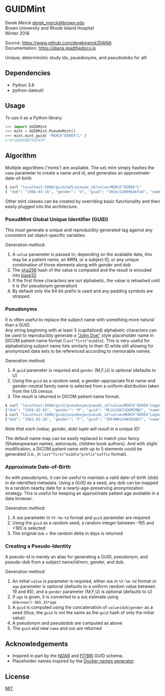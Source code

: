GUIDMint
=========

Derek Merck <derek_merck@brown.edu>  
Brown University and Rhode Island Hospital  
Winter 2018

Source: <https://www.github.com/derekmerck/DIANA>  
Documentation: <https://diana.readthedocs.io>

Unique, deterministic study ids, psuedonyms, and pseudodobs for all!


Dependencies
------------------

- Python 3.6
- python-dateutil


## Usage

To use it as a Python library:

````python
>>> import GUIDMint
>>> mint = GUIDMint.PseudoMint()
>>> mint.mint_guid( "MERCK^DEREK^L" )
u'AYJOAUVBBT54F6TP'
````

## Algorithm

Multiple algorithms ('mints') are available.  The `md5` mint simply hashes the `name` parameter to create a name and id, and generates an approximate-date-of-birth.

```bash
$ curl "localhost:5000/guid/md5/pseudo_id?value=MERCK^DEREK^L"
{ "dob": "1966-03-16", "gender": "U", "guid": "392ec5209964bfad", "name": "392ec5209964bfad"}
```

Other mint classes can be created by overriding basic functionality and then easily plugged into the architecture.

### PseudMint Global Unique Identifier (GUID)

This must generate a unique and reproducibly generated tag against any consistent set object-specific variables.

Generation method:

1. A `value` parameter is passed in; depending on the available data, this may be a patient name, an MRN, or a subject ID, or any unique combination of those elements along with gender and dob
2. The [sha256](http://en.wikipedia.org/wiki/Secure_Hash_Algorithm) hash of the value is computed and the result is encoded into [base32](http://en.wikipedia.org/wiki/Base32)
3. If the first three characters are not alphabetic, the value is rehashed until it is (for pseudonym generation)
4. By default only the 64 bit prefix is used and any padding symbols are stripped.

  
### Pseudonyms

It is often useful to replace the subject name with something more natural than a GUID.  
Any string beginning with at least 3 (capitalized) alphabetic characters can be used to reproducibly generate a ["John Doe"](http://en.wikipedia.org/wiki/John_Doe) style placeholder name in DICOM patient name format (`last^first^middle`).  This is very useful for alphabetizing subject name lists similarly to their ID while still allowing for anonymized data sets to be referenced according to memorable names.

Generation method:

1. A `guid` parameter is requried and `gender` (M,F,U) is optional (defaults to U)
2. Using the `guid` as a random seed, a gender-appropriate first name and gender-neutral family name is selected from a uniform distribution taken from the US census
3. The result is returned in DICOM patient name format.

[pname_fmt]:(http://support.dcmtk.org/docs/classDcmPersonName.html#f8ee9288b91b6842e4417185d548cda9)

```bash
$ curl "localhost:5000/guid/pseudonym/pseudo_id?value=MERCK^DEREK^L&gender=M"
{"dob": "1956-02-03", "gender": "M", "guid": "MLSUJGK22EKMCMBX", "name": "MEMS^LIONEL^S"}
$ curl "localhost:5000/guid/pseudonym/pseudo_id?value=MERCK^DEREK^L&gender=M"
{"dob": "1961-03-20", "gender": "F", "guid": "IRF4WKGJGW36GQKJ", "name": "IACOPINO^RANDA^F"}
```

_Note that each (value, gender, dob) tuple will result in a unique ID!_

The default name map can be easily replaced to match your fancy (Shakespearean names, astronauts, children book authors).  And with slight modification, a DICOM patient name with up to 5 elements could be generated (i.e., in `last^first^middle^prefix^suffix` format).


### Approximate Date-of-Birth

As with pseudonyms, it can be useful to maintain a valid date-of-birth (dob) in de-identified metadata.  Using a GUID as a seed, any dob can be mapped to a random nearby date for a nearly-age-preserving anonymization strategy.  This is useful for keeping an approximate patient age available in a data browser.


Generation method:

1. A `dob` parameter in `%Y-%m-%d` format and `guid` parameter are required
2. Using the `guid` as a random seed, a random integer between -165 and +165 is selected
3. The original `dob` + the random delta in days is returned


### Creating a Pseudo-Identity

A pseudo-id is merely an alias for generating a GUID, pseudonym, and pseudo-dob from a subject name/id/mrn, gender, and dob.
 
Generation method:

1. An initial `value` is parameter is required, either `dob` in `%Y-%m-%d` format or `age` parameter is optional (defaults to a uniform random value between 19 and 65), and a `gender` parameter (M,F,U) is optional (defaults to U)
2. If `age` is given, it is converted to a `dob` estimate using `dob=now()-365.25*age`
3. A `guid` is computed using the concatenation of `value|dob|gender` as a seed (thus, the `guid` is _not_ the same as the `guid` hash of only the initial value)
4. A pseudonym and pseudodob are computed as above
5. The `guid` and new `name` and `dob` are returned


Acknowledgements
---------------------

- Inspired in part by the [NDAR](https://ndar.nih.gov/ndarpublicweb/tools.html) and [FITBIR](https://fitbir.nih.gov) GUID schema.
- Placeholder names inspired by the [Docker names generator](https://github.com/docker/docker/blob/master/pkg/namesgenerator/names-generator.go)

License
----------------------

[MIT](http://opensource.org/licenses/mit-license.html)

